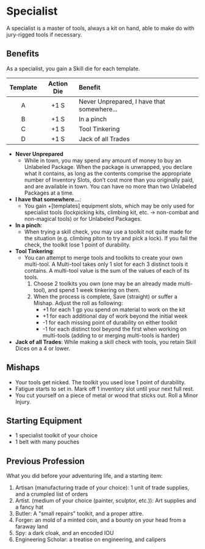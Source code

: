 # Specialist

A specialist is a master of tools, always a kit on hand, able to make do with jury-rigged tools if necessary.

## Benefits

As a specialist, you gain a Skill die for each template.

| Template | Action Die | Benefit                                    |
| :------: | :--------: | :----------------------------------------- |
|    A     |    +1 S    | Never Unprepared, I have that somewhere... |
|    B     |    +1 S    | In a pinch                                 |
|    C     |    +1 S    | Tool Tinkering                             |
|    D     |    +1 S    | Jack of all Trades                         |

- **Never Unprepared**
  - While in town, you may spend any amount of money to buy an Unlabeled Package. When the package is unwrapped, you declare what it contains, as long as the contents comprise the appropriate number of Inventory Slots, don’t cost more than you originally paid, and are available in town. You can have no more than two Unlabeled Packages at a time.
- **I have that somewhere...**:
  - You gain +[templates] equipment slots, which may be only used for specialist tools (lockpicking kits, climbing kit, etc. -> non-combat and non-magical tools) or for Unlabeled Packages.
- **In a pinch**:
  - When trying a skill check, you may use a toolkit not quite made for the situation (e.g. climbing piton to try and pick a lock). If you fail the check, the toolkit lose 1 point of durability.
- **Tool Tinkering**:
  - You can attempt to merge tools and toolkits to create your own multi-tool. A Multi-tool takes only 1 slot for each 3 distinct tools it contains. A multi-tool value is the sum of the values of each of its tools.
    1. Choose 2 toolkits you own (one may be an already made multi-tool), and spend 1 week tinkering on them.
    2. When the process is complete, Save (straight) or suffer a Mishap. Adjust the roll as following:
       - +1 for each 1 gp you spend on material to work on the kit
       - +1 for each additional day of work beyond the initial week
       - -1 for each missing point of durability on either toolkit
       - -1 for each distinct tool beyond the first when working on multi-tools (adding to or merging multi-tools is harder)
- **Jack of all Trades**: While making a skill check with tools, you retain Skill Dices on a 4 or lower.

## Mishaps

- Your tools get nicked. The toolkit you used lose 1 point of durability.
- Fatigue starts to set in. Mark off 1 inventory slot until your next full rest.
- You cut yourself on a piece of metal or wood that sticks out. Roll a Minor Injury.

## Starting Equipment

- 1 specialist toolkit of your choice
- 1 belt with many pouches

## Previous Profession

What you did before your adventuring life, and a starting item:

1. Artisan (manufacturing trade of your choice): 1 unit of trade supplies, and a crumpled list of orders
2. Artist. (medium of your choice (painter, sculptor, etc.)): Art supplies and a fancy hat
3. Butler: A "small repairs" toolkit, and a proper attire.
4. Forger: an mold of a minted coin, and a bounty on your head from a faraway land
5. Spy: a dark cloak, and an encoded IOU
6. Engineering Scholar: a treatise on engineering, and calipers
